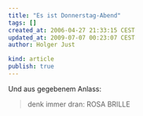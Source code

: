```yaml
---
title: "Es ist Donnerstag-Abend"
tags: []
created_at: 2006-04-27 21:33:15 CEST
updated_at: 2009-07-07 00:23:07 CEST
author: Holger Just

kind: article
publish: true
---
```


Und aus gegebenem Anlass:

>denk immer dran: ROSA BRILLE